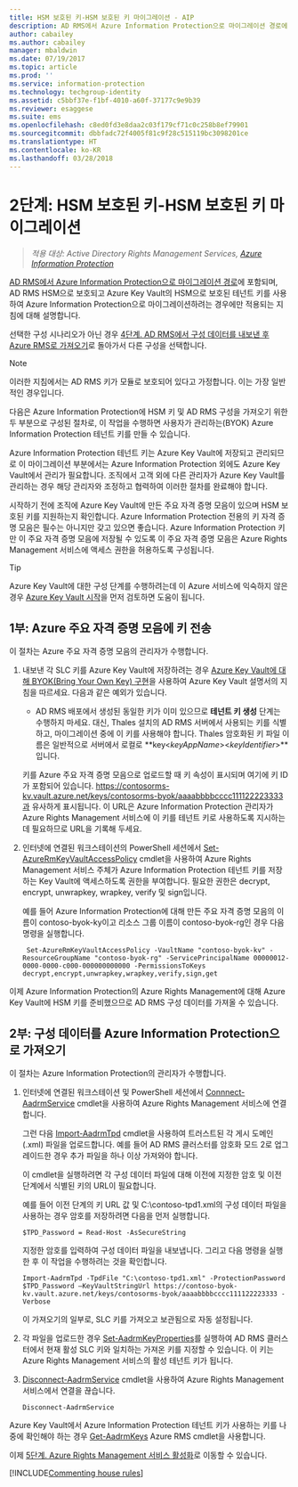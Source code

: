 ```yaml
---
title: HSM 보호된 키-HSM 보호된 키 마이그레이션 - AIP
description: AD RMS에서 Azure Information Protection으로 마이그레이션 경로에 포함되며, AD RMS HSM으로 보호되고 Azure Key Vault의 HSM으로 보호된 테넌트 키를 사용하여 Azure Information Protection으로 마이그레이션하려는 경우에만 적용되는 지침에 대해 설명합니다.
author: cabailey
ms.author: cabailey
manager: mbaldwin
ms.date: 07/19/2017
ms.topic: article
ms.prod: ''
ms.service: information-protection
ms.technology: techgroup-identity
ms.assetid: c5bbf37e-f1bf-4010-a60f-37177c9e9b39
ms.reviewer: esaggese
ms.suite: ems
ms.openlocfilehash: c8ed0fd3e8daa2c03f179cf71c0c258b8ef79901
ms.sourcegitcommit: dbbfadc72f4005f81c9f28c515119bc3098201ce
ms.translationtype: HT
ms.contentlocale: ko-KR
ms.lasthandoff: 03/28/2018
---
```

# <a name="step-2-hsm-protected-key-to-hsm-protected-key-migration"></a>2단계: HSM 보호된 키-HSM 보호된 키 마이그레이션

>*적용 대상: Active Directory Rights Management Services, [Azure Information Protection](https://azure.microsoft.com/pricing/details/information-protection)*


[AD RMS에서 Azure Information Protection으로 마이그레이션 경로](migrate-from-ad-rms-to-azure-rms.md)에 포함되며, AD RMS HSM으로 보호되고 Azure Key Vault의 HSM으로 보호된 테넌트 키를 사용하여 Azure Information Protection으로 마이그레이션하려는 경우에만 적용되는 지침에 대해 설명합니다. 

선택한 구성 시나리오가 아닌 경우 [4단계. AD RMS에서 구성 데이터를 내보낸 후 Azure RMS로 가져오기](migrate-from-ad-rms-phase2.md#step-4-export-configuration-data-from-ad-rms-and-import-it-to-azure-information-protection)로 돌아가서 다른 구성을 선택합니다.

> [!NOTE]
> 이러한 지침에서는 AD RMS 키가 모듈로 보호되어 있다고 가정합니다. 이는 가장 일반적인 경우입니다. 

다음은 Azure Information Protection에 HSM 키 및 AD RMS 구성을 가져오기 위한 두 부분으로 구성된 절차로, 이 작업을 수행하면 사용자가 관리하는(BYOK) Azure Information Protection 테넌트 키를 만들 수 있습니다.

Azure Information Protection 테넌트 키는 Azure Key Vault에 저장되고 관리되므로 이 마이그레이션 부분에서는 Azure Information Protection 외에도 Azure Key Vault에서 관리가 필요합니다. 조직에서 고객 외에 다른 관리자가 Azure Key Vault를 관리하는 경우 해당 관리자와 조정하고 협력하여 이러한 절차를 완료해야 합니다.

시작하기 전에 조직에 Azure Key Vault에 만든 주요 자격 증명 모음이 있으며 HSM 보호된 키를 지원하는지 확인합니다. Azure Information Protection 전용의 키 자격 증명 모음은 필수는 아니지만 갖고 있으면 좋습니다. Azure Information Protection 키만 이 주요 자격 증명 모음에 저장될 수 있도록 이 주요 자격 증명 모음은 Azure Rights Management 서비스에 액세스 권한을 허용하도록 구성됩니다.


> [!TIP]
> Azure Key Vault에 대한 구성 단계를 수행하려는데 이 Azure 서비스에 익숙하지 않은 경우 [Azure Key Vault 시작](https://azure.microsoft.com/documentation/articles/key-vault-get-started/)을 먼저 검토하면 도움이 됩니다. 


## <a name="part-1-transfer-your-hsm-key-to-azure-key-vault"></a>1부: Azure 주요 자격 증명 모음에 키 전송

이 절차는 Azure 주요 자격 증명 모음의 관리자가 수행합니다.

1. 내보낸 각 SLC 키를 Azure Key Vault에 저장하려는 경우 [Azure Key Vault에 대해 BYOK(Bring Your Own Key) 구현](https://azure.microsoft.com/documentation/articles/key-vault-hsm-protected-keys/#implementing-bring-your-own-key-byok-for-azurekey-vault)을 사용하여 Azure Key Vault 설명서의 지침을 따르세요. 다음과 같은 예외가 있습니다.

    - AD RMS 배포에서 생성된 동일한 키가 이미 있으므로 **테넌트 키 생성** 단계는 수행하지 마세요. 대신, Thales 설치의 AD RMS 서버에서 사용되는 키를 식별하고, 마이그레이션 중에 이 키를 사용해야 합니다. Thales 암호화된 키 파일 이름은 일반적으로 서버에서 로컬로 **key<*keyAppName*><*keyIdentifier*>**입니다.

    키를 Azure 주요 자격 증명 모음으로 업로드할 때 키 속성이 표시되며 여기에 키 ID가 포함되어 있습니다. https://contosorms-kv.vault.azure.net/keys/contosorms-byok/aaaabbbbcccc111122223333과 유사하게 표시됩니다. 이 URL은 Azure Information Protection 관리자가 Azure Rights Management 서비스에 이 키를 테넌트 키로 사용하도록 지시하는 데 필요하므로 URL을 기록해 두세요.

2. 인터넷에 연결된 워크스테이션의 PowerShell 세션에서 [Set-AzureRmKeyVaultAccessPolicy](/powershell/module/azurerm.keyvault/set-azurermkeyvaultaccesspolicy) cmdlet을 사용하여 Azure Rights Management 서비스 주체가 Azure Information Protection 테넌트 키를 저장하는 Key Vault에 액세스하도록 권한을 부여합니다. 필요한 권한은 decrypt, encrypt, unwrapkey, wrapkey, verify 및 sign입니다.
    
    예를 들어 Azure Information Protection에 대해 만든 주요 자격 증명 모음의 이름이 contoso-byok-ky이고 리소스 그룹 이름이 contoso-byok-rg인 경우 다음 명령을 실행합니다.
    
        Set-AzureRmKeyVaultAccessPolicy -VaultName "contoso-byok-kv" -ResourceGroupName "contoso-byok-rg" -ServicePrincipalName 00000012-0000-0000-c000-000000000000 -PermissionsToKeys decrypt,encrypt,unwrapkey,wrapkey,verify,sign,get


이제 Azure Information Protection의 Azure Rights Management에 대해 Azure Key Vault에 HSM 키를 준비했으므로 AD RMS 구성 데이터를 가져올 수 있습니다.

## <a name="part-2-import-the-configuration-data-to-azure-information-protection"></a>2부: 구성 데이터를 Azure Information Protection으로 가져오기

이 절차는 Azure Information Protection의 관리자가 수행합니다.

1. 인터넷에 연결된 워크스테이션 및 PowerShell 세션에서 [Connnect-AadrmService](/powershell/aadrm/vlatest/connect-aadrmservice) cmdlet을 사용하여 Azure Rights Management 서비스에 연결합니다.
    
    그런 다음 [Import-AadrmTpd](/powershell/aadrm/vlatest/import-aadrmtpd) cmdlet을 사용하여 트러스트된 각 게시 도메인(.xml) 파일을 업로드합니다. 예를 들어 AD RMS 클러스터를 암호화 모드 2로 업그레이드한 경우 추가 파일을 하나 이상 가져와야 합니다.
    
    이 cmdlet을 실행하려면 각 구성 데이터 파일에 대해 이전에 지정한 암호 및 이전 단계에서 식별된 키의 URL이 필요합니다.
    
    예를 들어 이전 단계의 키 URL 값 및 C:\contoso-tpd1.xml의 구성 데이터 파일을 사용하는 경우 암호를 저장하려면 다음을 먼저 실행합니다.
    
    ```
    $TPD_Password = Read-Host -AsSecureString
    ```
    
    지정한 암호를 입력하여 구성 데이터 파일을 내보냅니다. 그리고 다음 명령을 실행한 후 이 작업을 수행하려는 것을 확인합니다.
    
    ```
    Import-AadrmTpd -TpdFile "C:\contoso-tpd1.xml" -ProtectionPassword $TPD_Password –KeyVaultStringUrl https://contoso-byok-kv.vault.azure.net/keys/contosorms-byok/aaaabbbbcccc111122223333 -Verbose
    ```
    
    이 가져오기의 일부로, SLC 키를 가져오고 보관됨으로 자동 설정됩니다.

2.  각 파일을 업로드한 경우 [Set-AadrmKeyProperties](/powershell/module/aadrm/set-aadrmkeyproperties)를 실행하여 AD RMS 클러스터에서 현재 활성 SLC 키와 일치하는 가져온 키를 지정할 수 있습니다. 이 키는 Azure Rights Management 서비스의 활성 테넌트 키가 됩니다.

3.  [Disconnect-AadrmService](/powershell/aadrm/vlatest/disconnect-aadrmservice) cmdlet을 사용하여 Azure Rights Management 서비스에서 연결을 끊습니다.

    ```
    Disconnect-AadrmService
    ```

Azure Key Vault에서 Azure Information Protection 테넌트 키가 사용하는 키를 나중에 확인해야 하는 경우 [Get-AadrmKeys](/powershell/aadrm/vlatest/get-aadrmkeys) Azure RMS cmdlet을 사용합니다.

이제 [5단계. Azure Rights Management 서비스 활성화](migrate-from-ad-rms-phase2.md#step-5-activate-the-azure-rights-management-service)로 이동할 수 있습니다.

[!INCLUDE[Commenting house rules](../includes/houserules.md)]


